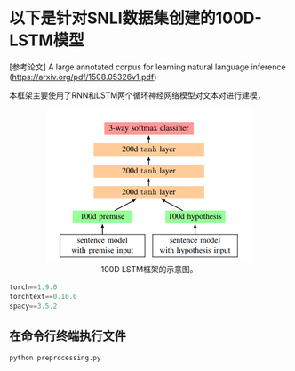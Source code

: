 # 以下是针对SNLI数据集创建的100D-LSTM模型
[参考论文] A large annotated corpus for learning natural language inference (https://arxiv.org/pdf/1508.05326v1.pdf)

本框架主要使用了RNN和LSTM两个循环神经网络模型对文本对进行建模，  
<div align=center>
  <img src="./pic/100D-LSTM-Framework.jpg"> 
  <div class="caption">100D LSTM框架的示意图。</div>
</div>  

```python
torch==1.9.0
torchtext==0.10.0
spacy==3.5.2
```
  
## 在命令行终端执行文件
```python
python preprocessing.py
```

